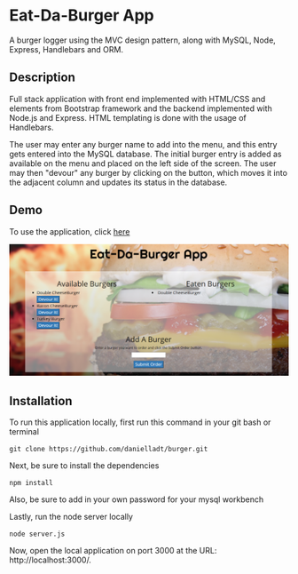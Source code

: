 # Eat-Da-Burger App

A burger logger using the MVC design pattern, along with MySQL, Node, Express, Handlebars and ORM.

## Description
Full stack application with front end implemented with HTML/CSS and elements from Bootstrap framework and the backend implemented with Node.js and Express. HTML templating is done with the usage of Handlebars.

The user may enter any burger name to add into the menu, and this entry gets entered into the MySQL database. The initial burger entry is added as available on the menu and placed on the left side of the screen. The user may then "devour" any burger by clicking on the button, which moves it into the adjacent column and updates its status in the database.

## Demo
To use the application, click [here](https://the-burger-app.herokuapp.com/)

![BurgerApp](public/assets/images/demo.png)

## Installation

To run this application locally, first run this command in your git bash or terminal

    git clone https://github.com/danielladt/burger.git 

Next, be sure to install the dependencies 

    npm install

Also, be sure to add in your own password for your mysql workbench

Lastly, run the node server locally

    node server.js

Now, open the local application on port 3000 at the URL: http://localhost:3000/.

